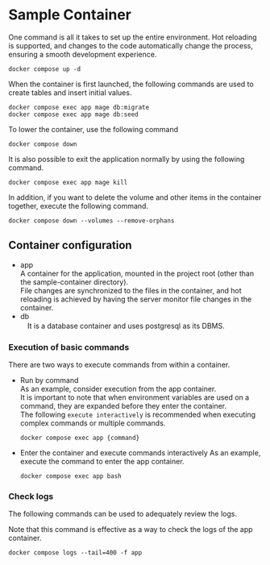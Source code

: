 # Sample Container

One command is all it takes to set up the entire environment.
Hot reloading is supported, and changes to the code automatically change the process, ensuring a smooth development experience.

```shell
docker compose up -d
```

When the container is first launched, the following commands are used to create tables and insert initial values.

```shell
docker compose exec app mage db:migrate
docker compose exec app mage db:seed
```

To lower the container, use the following command

```shell
docker compose down
```

It is also possible to exit the application normally by using the following command.

```shell
docker compose exec app mage kill
```

In addition, if you want to delete the volume and other items in the container together, execute the following command.

```shell
docker compose down --volumes --remove-orphans
```

## Container configuration
- app<br>
  A container for the application, mounted in the project root (other than the sample-container directory).<br>
  File changes are synchronized to the files in the container, and hot reloading is achieved by having the server monitor file changes in the container.
- db<br>
　It is a database container and uses postgresql as its DBMS.

### Execution of basic commands

There are two ways to execute commands from within a container.

- Run by command<br>
  As an example, consider execution from the app container.<br>
  It is important to note that when environment variables are used on a command, they are expanded before they enter the container.<br>
  The following `execute interactively` is recommended when executing complex commands or multiple commands.

  ```shell
  docker compose exec app {command}
  ```
- Enter the container and execute commands interactively
  As an example, execute the command to enter the app container.

  ```shell
  docker compose exec app bash
  ```

### Check logs

The following commands can be used to adequately review the logs.

Note that this command is effective as a way to check the logs of the app container.

```shell
docker compose logs --tail=400 -f app
```
